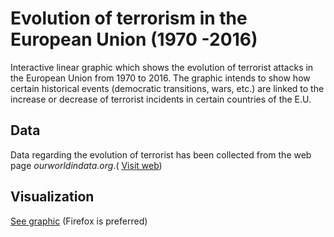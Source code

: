 # Evolution of terrorism in the European Union (1970 -2016)

Interactive linear graphic which shows the evolution of terrorist attacks in the European Union from 1970 to 2016. The graphic intends to show how certain historical events (democratic transitions, wars, etc.) are linked to the increase or decrease of terrorist incidents in certain countries of the E.U.

## Data

Data regarding the evolution of terrorist has been collected from the web page _ourworldindata.org_.( [Visit web](https://ourworldindata.org/terrorism#modern-terrorism-after-the-second-world-war))

## Visualization

[See graphic](https://pabvald.github.io/terrorism_in_the_EU/) (Firefox is preferred)
